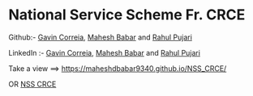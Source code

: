 # National Service Scheme Fr. CRCE

Github:-  [Gavin Correia](hhttps://github.com/thehardwareguy2000), [Mahesh Babar](https://github.com/maheshdbabar9340) and [Rahul Pujari](https://github.com/rahul7045)

LinkedIn :-  [Gavin Correia](https://www.linkedin.com/in/gavin-correia-2a6165191/), [Mahesh Babar](https://www.linkedin.com/in/mahesh9340/) and [Rahul Pujari](https://www.linkedin.com/in/rahul-pujari-3b8b0319b/)


Take a view ==> https://maheshdbabar9340.github.io/NSS_CRCE/

OR  [NSS CRCE](https://nsscrce.in/)
